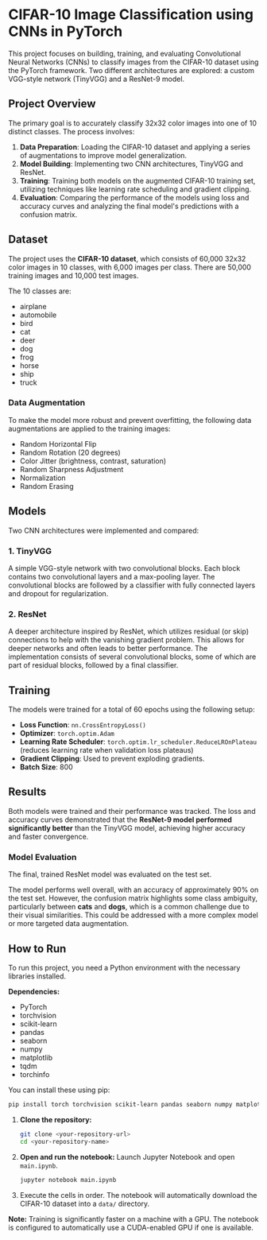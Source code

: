 
# CIFAR-10 Image Classification using CNNs in PyTorch

This project focuses on building, training, and evaluating Convolutional Neural Networks (CNNs) to classify images from the CIFAR-10 dataset using the PyTorch framework. Two different architectures are explored: a custom VGG-style network (TinyVGG) and a ResNet-9 model.

## Project Overview

The primary goal is to accurately classify 32x32 color images into one of 10 distinct classes. The process involves:
1.  **Data Preparation**: Loading the CIFAR-10 dataset and applying a series of augmentations to improve model generalization.
2.  **Model Building**: Implementing two CNN architectures, TinyVGG and ResNet.
3.  **Training**: Training both models on the augmented CIFAR-10 training set, utilizing techniques like learning rate scheduling and gradient clipping.
4.  **Evaluation**: Comparing the performance of the models using loss and accuracy curves and analyzing the final model's predictions with a confusion matrix.

## Dataset

The project uses the **CIFAR-10 dataset**, which consists of 60,000 32x32 color images in 10 classes, with 6,000 images per class. There are 50,000 training images and 10,000 test images.

The 10 classes are:
- airplane
- automobile
- bird
- cat
- deer
- dog
- frog
- horse
- ship
- truck

### Data Augmentation

To make the model more robust and prevent overfitting, the following data augmentations are applied to the training images:
- Random Horizontal Flip
- Random Rotation (20 degrees)
- Color Jitter (brightness, contrast, saturation)
- Random Sharpness Adjustment
- Normalization
- Random Erasing

## Models

Two CNN architectures were implemented and compared:

### 1. TinyVGG
A simple VGG-style network with two convolutional blocks. Each block contains two convolutional layers and a max-pooling layer. The convolutional blocks are followed by a classifier with fully connected layers and dropout for regularization.

### 2. ResNet
A deeper architecture inspired by ResNet, which utilizes residual (or skip) connections to help with the vanishing gradient problem. This allows for deeper networks and often leads to better performance. The implementation consists of several convolutional blocks, some of which are part of residual blocks, followed by a final classifier.

## Training

The models were trained for a total of 60 epochs using the following setup:
- **Loss Function**: `nn.CrossEntropyLoss()`
- **Optimizer**: `torch.optim.Adam`
- **Learning Rate Scheduler**: `torch.optim.lr_scheduler.ReduceLROnPlateau` (reduces learning rate when validation loss plateaus)
- **Gradient Clipping**: Used to prevent exploding gradients.
- **Batch Size**: 800

## Results

Both models were trained and their performance was tracked. The loss and accuracy curves demonstrated that the **ResNet-9 model performed significantly better** than the TinyVGG model, achieving higher accuracy and faster convergence.


### Model Evaluation

The final, trained ResNet model was evaluated on the test set. 


The model performs well overall, with an accuracy of approximately 90% on the test set. However, the confusion matrix highlights some class ambiguity, particularly between **cats** and **dogs**, which is a common challenge due to their visual similarities. This could be addressed with a more complex model or more targeted data augmentation.

## How to Run

To run this project, you need a Python environment with the necessary libraries installed.

**Dependencies:**
- PyTorch
- torchvision
- scikit-learn
- pandas
- seaborn
- numpy
- matplotlib
- tqdm
- torchinfo

You can install these using pip:
```bash
pip install torch torchvision scikit-learn pandas seaborn numpy matplotlib tqdm torchinfo
```

1.  **Clone the repository:**
    ```bash
    git clone <your-repository-url>
    cd <your-repository-name>
    ```
2.  **Open and run the notebook:**
    Launch Jupyter Notebook and open `main.ipynb`.
    ```bash
    jupyter notebook main.ipynb
    ```
3.  Execute the cells in order. The notebook will automatically download the CIFAR-10 dataset into a `data/` directory.

**Note:** Training is significantly faster on a machine with a GPU. The notebook is configured to automatically use a CUDA-enabled GPU if one is available.
